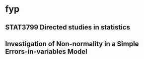 # fyp

## STAT3799 Directed studies in statistics

## Investigation of Non-normality in a Simple Errors-in-variables Model

